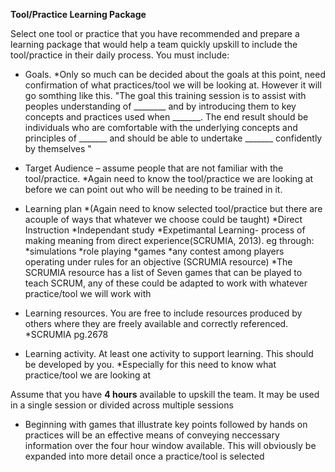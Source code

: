 **Tool/Practice Learning Package**

Select one tool or practice that you have recommended and prepare a learning package that would
help a team quickly upskill to include the tool/practice in their daily process. You must include:

* Goals.
	*Only so much can be decided about the goals at this point, need confirmation of what practices/tool we will be looking at. However it will go somthing like this. "The goal this training session is to assist with peoples understanding of ________ and by introducing them to key concepts and practices used when _______. The end result should be individuals who are comfortable with the underlying concepts and principles of _______ and should be able to undertake _______ confidently by themselves "
	
* Target Audience – assume people that are not familiar with the tool/practice.
	*Again need to know the tool/practice we are looking at before we can point out who will be needing to be trained in it.
* Learning plan
	*(Again need to know selected tool/practice but there are acouple of ways that whatever we choose could be taught) 
	*Direct Instruction
	*Independant study
	*Expetimantal Learning- process of making meaning from direct experience(SCRUMIA, 2013). eg through:
		*simulations
		*role playing
		*games
			*any contest among players operating under rules for an objective (SCRUMIA resource)
			*The SCRUMIA resource has a list of Seven games that can be played to teach SCRUM, any of these could be adapted to work with whatever practice/tool we will work with
* Learning resources. You are free to include resources produced by others where they are freely available and correctly referenced.
	*SCRUMIA pg.2678
* Learning activity. At least one activity to support learning. This should be developed by you.
	*Especially for this need to know what practice/tool we are looking at
	
Assume that you have **4 hours** available to upskill the team. It may be used in a single session or
divided across multiple sessions

* Beginning with games that illustrate key points followed by hands on practices will be an effective means of conveying neccessary information over the four hour window available. This will obviously be expanded into more detail once a practice/tool is selected
